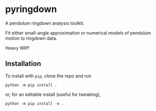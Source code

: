 # pyringdown
A pendulum ringdown analysis toolkit.

Fit either small-angle approximation or numerical models of pendulum motion to ringdown data.

Heavy WIP!

## Installation
To install with `pip`, clone the repo and run
```console
python -m pip install .
```
or, for an editable install (useful for tweaking),
```console
python -m pip install -e .
```